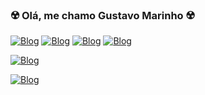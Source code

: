 

### ☢️ Olá, me chamo Gustavo Marinho ☢️

[![Blog](https://img.shields.io/badge/HTML5-E34F26?style=for-the-badge&logo=html5&logoColor=white)](badge) [![Blog](https://img.shields.io/badge/CSS3-1572B6?style=for-the-badge&logo=css3&logoColor=white)](badge) [![Blog](https://img.shields.io/badge/JavaScript-323330?style=for-the-badge&logo=javascript&logoColor=F7DF1E)](badge) [![Blog](https://img.shields.io/badge/Node.js-43853D?style=for-the-badge&logo=node.js&logoColor=white)](badge)

[![Blog](https://github-readme-stats.vercel.app/api/top-langs/?username=m4rinho&theme=blue-green)](badge)

[![Blog]()](badge)
